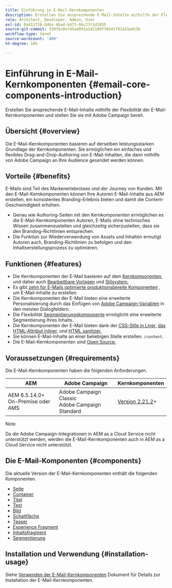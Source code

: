 ```yaml
---
title: Einführung in E-Mail-Kernkomponenten
description: Erstellen Sie ansprechende E-Mail-Inhalte mithilfe der Flexibilität der E-Mail-Kernkomponenten und stellen Sie sie mit Adobe Campaign bereit.
role: Architect, Developer, Admin, User
exl-id: 0a411f28-bd6a-4bad-b473-6bc27c1d1055
source-git-commit: 33976c0e745ad091a142109f70541f01a31edc5b
workflow-type: tm+mt
source-wordcount: '409'
ht-degree: 10%

---
```



# Einführung in E-Mail-Kernkomponenten {#email-core-components-introduction}

Erstellen Sie ansprechende E-Mail-Inhalte mithilfe der Flexibilität der E-Mail-Kernkomponenten und stellen Sie sie mit Adobe Campaign bereit.

## Übersicht {#overview}

Die E-Mail-Kernkomponenten basieren auf derselben leistungsstarken Grundlage der Kernkomponenten. Sie ermöglichen ein einfaches und flexibles Drag-and-Drop-Authoring von E-Mail-Inhalten, die dann mithilfe von Adobe Campaign an Ihre Audience gesendet werden können.

## Vorteile {#benefits}

E-Mails sind Teil des Markenerlebnisses und der Journey von Kunden. Mit den E-Mail-Kernkomponenten können Ihre Autoren E-Mail-Inhalte aus AEM erstellen, ein konsistentes Branding-Erlebnis bieten und damit die Content-Geschwindigkeit erhöhen.

* Genau wie Authoring-Seiten mit den Kernkomponenten ermöglichen es die E-Mail-Kernkomponenten Autoren, E-Mails ohne technisches Wissen zusammenzustellen und gleichzeitig sicherzustellen, dass sie den Branding-Richtlinien entsprechen.
* Die Funktion zur Wiederverwendung von Assets und Inhalten ermutigt Autoren auch, Branding-Richtlinien zu befolgen und den Inhaltserstellungsprozess zu optimieren.

## Funktionen {#features}

* Die Kernkomponenten der E-Mail basieren auf dem [Kernkomponenten,](/help/introduction.md) und daher auch [Bearbeitbare Vorlagen](https://experienceleague.adobe.com/docs/experience-manager-cloud-service/sites/authoring/features/templates.html?lang=de) und [Stilsystem.](https://experienceleague.adobe.com/docs/experience-manager-cloud-service/content/sites/authoring/features/style-system.html?lang=de)
* Es gibt [zehn für E-Mails optimierte produktionsbereite Komponenten](#components) , um E-Mail-Inhalte zu erstellen.
* Die Kernkomponenten der E-Mail bieten eine erweiterte Personalisierung durch das Einfügen von [Adobe Campaign-Variablen](campaign-variables.md) in den meisten Dialogfeldern.
* Die Flexibilität [Segmentierungskomponente](/help/email/components/segmentation.md) ermöglicht eine erweiterte Segmentierung Ihres Inhalts.
* Die Kernkomponenten der E-Mail bieten dank der [CSS-Stile in Liner,](https://github.com/adobe/aem-core-email-components/wiki/CSS-Styles-Inliner:-Technical-documentation) [das HTML-Attribut inliner,](https://github.com/adobe/aem-core-email-components/wiki/HTML-Inliner) und [HTML sanitizer.](https://github.com/adobe/aem-core-email-components/wiki/HTML-Sanitizing)
* Sie können E-Mail-Inhalte an einer beliebigen Stelle erstellen. `/content`.
* Die E-Mail-Kernkomponenten sind [Open Source.](https://github.com/adobe/aem-core-email-components)

## Voraussetzungen {#requirements}

Die E-Mail-Kernkomponenten haben die folgenden Anforderungen.

| AEM | Adobe Campaign | Kernkomponenten |
|---|---|---|
| AEM 6.5.14.0+<br>On-Premise oder AMS | Adobe Campaign Classic<br>Adobe Campaign Standard | [Version 2.21.2](/help/versions.md)+ |

>[!NOTE]
>
>Da die Adobe Campaign-Integrationen in AEM as a Cloud Service nicht unterstützt werden, werden die E-Mail-Kernkomponenten auch in AEM as a Cloud Service nicht unterstützt.

## Die E-Mail-Komponenten {#components}

Die aktuelle Version der E-Mail-Kernkomponenten enthält die folgenden Komponenten.

* [Seite  ](components/page.md)
* [Container](components/container.md)
* [Titel](components/title.md)
* [Text](components/text.md)
* [Bild](components/image.md)
* [Schaltfläche](components/button.md)
* [Teaser](components/teaser.md)
* [Experience Fragment](components/experience-fragment.md)
* [Inhaltsfragment](components/content-fragment.md)
* [Segmentierung](components/segmentation.md)

## Installation und Verwendung {#installation-usage}

Siehe [Verwenden der E-Mail-Kernkomponenten](using.md) Dokument für Details zur Installation der E-Mail-Kernkomponenten.
